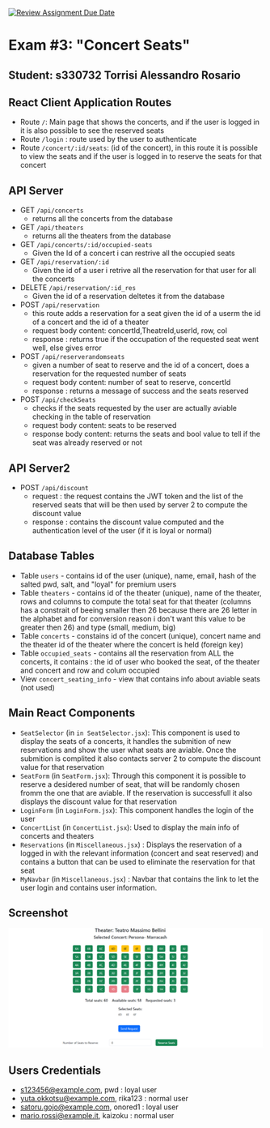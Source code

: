 [![Review Assignment Due Date](https://classroom.github.com/assets/deadline-readme-button-22041afd0340ce965d47ae6ef1cefeee28c7c493a6346c4f15d667ab976d596c.svg)](https://classroom.github.com/a/XYY1fduM)

# Exam #3: "Concert Seats"

## Student: s330732 Torrisi Alessandro Rosario

## React Client Application Routes

- Route `/`: Main page that shows the concerts, and if the user is logged in it is also possible to see the reserved seats
- Route `/login` : route used by the user to authenticate
- Route `/concert/:id/seats`: (id of the concert), in this route it is possible to view the seats and if the user is logged in to reserve the seats for that concert

## API Server

- GET `/api/concerts`
  - returns all the concerts from the database
- GET `/api/theaters`
  - returns all the theaters from the database
- GET `/api/concerts/:id/occupied-seats`
  - Given the Id of a concert i can restrive all the occupied seats
- GET `/api/reservation/:id`
  - Given the id of a user i retrive all the reservation for that user for all the concerts
- DELETE `/api/reservation/:id_res`
  - Given the id of a reservation deltetes it from the database
- POST `/api/reservation`
  - this route adds a reservation for a seat given the id of a userm the id of a concert and the id of a theater
  - request body content: concertId,TheatreId,userId, row, col
  - response : returns true if the occupation of the requested seat went well, else gives error
- POST `/api/reserverandomseats`
  - given a number of seat to reserve and the id of a concert, does a reservation for the requested number of seats
  - request body content: number of seat to reserve, concertId
  - response : returns a message of success and the seats reserved
- POST `/api/checkSeats`
  - checks if the seats requested by the user are actually aviable checking in the table of reservation
  - request body content: seats to be reserved
  - response body content: returns the seats and bool value to tell if the seat was already reserved or not

## API Server2

- POST `/api/discount`
  - request : the request contains the JWT token and the list of the reserved seats that will be then used by server 2 to compute the discount value
  - response : contains the discount value computed and the authentication level of the user (if it is loyal or normal)

## Database Tables

- Table `users` - contains id of the user (unique), name, email, hash of the salted pwd, salt, and "loyal" for premium users
- Table `theaters` - contains id of the theater (unique), name of the theater, rows and columns to compute the total seat for that theater (columns has a constrait of beeing smaller then 26 because there are 26 letter in the alphabet and for conversion reason i don't want this value to be greater then 26) and type (small, medium, big)
- Table `concerts` - constains id of the concert (unique), concert name and the theater id of the theater where the concert is held (foreign key)
- Table `occupied_seats` - contains all the reservation from ALL the concerts, it contains : the id of user who booked the seat, of the theater and concert and row and colum occupied
- View `concert_seating_info` - view that contains info about aviable seats (not used)

## Main React Components

- `SeatSelector` (in `in SeatSelector.jsx`): This component is used to display the seats of a concerts, it handles the submition of new reservations and show the user what seats are aviable. Once the submition is complited it also contacts server 2 to compute the discount value for that reservation
- `SeatForm` (in `SeatForm.jsx`): Through this component it is possible to reserve a desidered number of seat, that will be randomly chosen fromm the one that are aviable. If the reservation is successfull it also displays the discount value for that reservation
- `LoginForm` (in `LoginForm.jsx`): This component handles the login of the user
- `ConcertList` (in `ConcertList.jsx`): Used to display the main info of concerts and theaters
- `Reservations` (in `Miscellaneous.jsx`) : Displays the reservation of a logged in with the relevant information (concert and seat reserved) and contains a button that can be used to eliminate the reservation for that seat
- `MyNavbar` (in `Miscellaneous.jsx`) : Navbar that contains the link to let the user login and contains user information.

## Screenshot

![Screenshot](./img/Screenshot_reservation.png)

## Users Credentials

- s123456@example.com, pwd : loyal user
- yuta.okkotsu@example.com, rika123 : normal user
- satoru.gojo@example.com, onored1 : loyal user
- mario.rossi@example.it, kaizoku : normal user
